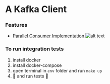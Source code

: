 # A Kafka Client

### Features

- [Parallel Consumer Implementation ](https://www.confluent.io/blog/introducing-confluent-parallel-message-processing-client/)
![alt text](https://cdn.confluent.io/wp-content/uploads/parallel-consumer-key-level-1024x403.png)

### To run integration tests

1. install docker
2. install docker-compose
3. open terminal in `env` folder and run `make up`
4. :pray: and run tests :rocket:
